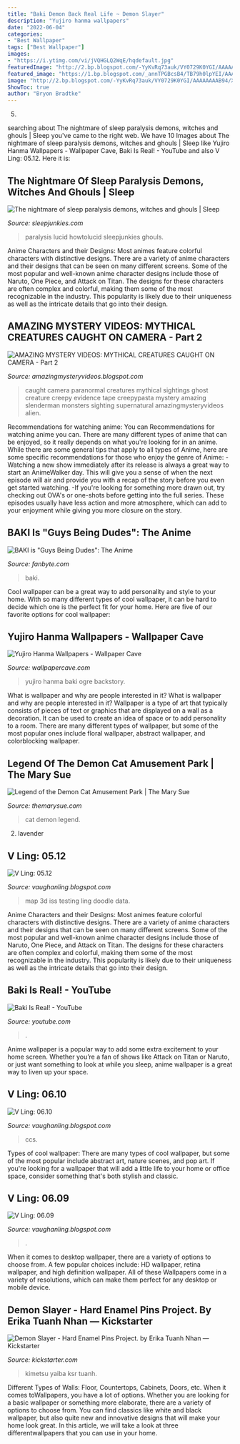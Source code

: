 ```yaml
---
title: "Baki Demon Back Real Life ~ Demon Slayer"
description: "Yujiro hanma wallpapers"
date: "2022-06-04"
categories:
- "Best Wallpaper"
tags: ["Best Wallpaper"]
images:
- "https://i.ytimg.com/vi/jVQHGLQ2WqE/hqdefault.jpg"
featuredImage: "http://2.bp.blogspot.com/-YyKvRq73auk/VY0729K0YGI/AAAAAAAAB94/Xanpeq50EtE/s1600/Real%2BGhost%2BSighting%2BCaught%2Bon%2BCamera%2B2015.jpg"
featured_image: "https://1.bp.blogspot.com/_annTPGBcsB4/TB79h0lpYEI/AAAAAAAADtU/__AQk0mLx9Q/s400/IMGP3364.JPG"
image: "http://2.bp.blogspot.com/-YyKvRq73auk/VY0729K0YGI/AAAAAAAAB94/Xanpeq50EtE/s1600/Real%2BGhost%2BSighting%2BCaught%2Bon%2BCamera%2B2015.jpg"
ShowToc: true
author: "Bryon Bradtke"
---
```



5.

	

		
searching about The nightmare of sleep paralysis demons, witches and ghouls | Sleep you've came to the right web. We have 10 Images about The nightmare of sleep paralysis demons, witches and ghouls | Sleep like Yujiro Hanma Wallpapers - Wallpaper Cave, Baki Is Real! - YouTube and also V Ling: 05.12. Here it is:
		
    
## The Nightmare Of Sleep Paralysis Demons, Witches And Ghouls | Sleep

<img loading=lazy src="https://sleepjunkies.com/wp-content/uploads/2017/03/Lucid-SleepParalysis-min-min-800x792.jpg" onerror="this.onerror=null;this.src='https://tse2.mm.bing.net/th?id=OIP.kVfEDV3_Jx6HHs7WiAa8xwHaHV&amp;pid=15.1';" alt="The nightmare of sleep paralysis demons, witches and ghouls | Sleep">

_Source: sleepjunkies.com_

>paralysis lucid howtolucid sleepjunkies ghouls. 

	

Anime Characters and their Designs: Most animes feature colorful characters with distinctive designs.
There are a variety of anime characters and their designs that can be seen on many different screens. Some of the most popular and well-known anime character designs include those of Naruto, One Piece, and Attack on Titan. The designs for these characters are often complex and colorful, making them some of the most recognizable in the industry. This popularity is likely due to their uniqueness as well as the intricate details that go into their design.

    
## AMAZING MYSTERY VIDEOS: MYTHICAL CREATURES CAUGHT ON CAMERA - Part 2

<img loading=lazy src="http://2.bp.blogspot.com/-YyKvRq73auk/VY0729K0YGI/AAAAAAAAB94/Xanpeq50EtE/s1600/Real%2BGhost%2BSighting%2BCaught%2Bon%2BCamera%2B2015.jpg" onerror="this.onerror=null;this.src='https://tse4.mm.bing.net/th?id=OIP.UgjF5WeG09UQAjF5vv0ovwHaKH&amp;pid=15.1';" alt="AMAZING MYSTERY VIDEOS: MYTHICAL CREATURES CAUGHT ON CAMERA - Part 2">

_Source: amazingmysteryvideos.blogspot.com_

>caught camera paranormal creatures mythical sightings ghost creature creepy evidence tape creepypasta mystery amazing slenderman monsters sighting supernatural amazingmysteryvideos alien. 

	

Recommendations for watching anime: You can
Recommendations for watching anime you can. There are many different types of anime that can be enjoyed, so it really depends on what you're looking for in an anime. While there are some general tips that apply to all types of Anime, here are some specific recommendations for those who enjoy the genre of Anime: 
-Watching a new show immediately after its release is always a great way to start an AnimeWalker day. This will give you a sense of when the next episode will air and provide you with a recap of the story before you even get started watching. 
-If you're looking for something more drawn out, try checking out OVA's or one-shots before getting into the full series. These episodes usually have less action and more atmosphere, which can add to your enjoyment while giving you more closure on the story.

    
## BAKI Is &quot;Guys Being Dudes&quot;: The Anime

<img loading=lazy src="https://cdn.fanbyte.com/wp-content/uploads/2019/07/baki5-300x168.jpg?x63990" onerror="this.onerror=null;this.src='https://tse1.mm.bing.net/th?id=OIP.GhROewCTHNoQxKSvcmaCEAAAAA&amp;pid=15.1';" alt="BAKI is &quot;Guys Being Dudes&quot;: The Anime">

_Source: fanbyte.com_

>baki. 

	

Cool wallpaper can be a great way to add personality and style to your home. With so many different types of cool wallpaper, it can be hard to decide which one is the perfect fit for your home. Here are five of our favorite options for cool wallpaper: 

    
## Yujiro Hanma Wallpapers - Wallpaper Cave

<img loading=lazy src="https://wallpapercave.com/wp/wp4751605.jpg" onerror="this.onerror=null;this.src='https://tse2.mm.bing.net/th?id=OIP.8mg-kAXP4IzsdlpgNF4ZygHaEK&amp;pid=15.1';" alt="Yujiro Hanma Wallpapers - Wallpaper Cave">

_Source: wallpapercave.com_

>yujiro hanma baki ogre backstory. 

	

What is wallpaper and why are people interested in it?
What is wallpaper and why are people interested in it?
Wallpaper is a type of art that typically consists of pieces of text or graphics that are displayed on a wall as a decoration. It can be used to create an idea of space or to add personality to a room. There are many different types of wallpaper, but some of the most popular ones include floral wallpaper, abstract wallpaper, and colorblocking wallpaper.

    
## Legend Of The Demon Cat Amusement Park | The Mary Sue

<img loading=lazy src="https://www.themarysue.com/wp-content/uploads/2017/07/Shutterstock_Cat-Angry.jpg" onerror="this.onerror=null;this.src='https://tse3.mm.bing.net/th?id=OIP.5r2v2uUFilZhEeKFPJzjcAHaGR&amp;pid=15.1';" alt="Legend of the Demon Cat Amusement Park | The Mary Sue">

_Source: themarysue.com_

>cat demon legend. 

	

2. lavender 

    
## V Ling: 05.12

<img loading=lazy src="https://2.bp.blogspot.com/-wSykmX95oS0/T8cf2LGYCYI/AAAAAAAAFQs/W0KIPuJgfq0/s1600/3dDoodle.jpg" onerror="this.onerror=null;this.src='https://tse3.mm.bing.net/th?id=OIP.vQLn8h8hSaDfwrySNyHGIQHaEW&amp;pid=15.1';" alt="V Ling: 05.12">

_Source: vaughanling.blogspot.com_

>map 3d iss testing ling doodle data. 

	

Anime Characters and their Designs: Most animes feature colorful characters with distinctive designs.
There are a variety of anime characters and their designs that can be seen on many different screens. Some of the most popular and well-known anime character designs include those of Naruto, One Piece, and Attack on Titan. The designs for these characters are often complex and colorful, making them some of the most recognizable in the industry. This popularity is likely due to their uniqueness as well as the intricate details that go into their design.

    
## Baki Is Real! - YouTube

<img loading=lazy src="https://i.ytimg.com/vi/jVQHGLQ2WqE/hqdefault.jpg" onerror="this.onerror=null;this.src='https://tse3.mm.bing.net/th?id=OIP.smiHm4QfKq65ADmMfhlwLAHaFj&amp;pid=15.1';" alt="Baki Is Real! - YouTube">

_Source: youtube.com_

>. 

	

Anime wallpaper is a popular way to add some extra excitement to your home screen. Whether you’re a fan of shows like Attack on Titan or Naruto, or just want something to look at while you sleep, anime wallpaper is a great way to liven up your space.

    
## V Ling: 06.10

<img loading=lazy src="https://1.bp.blogspot.com/_annTPGBcsB4/TB79h0lpYEI/AAAAAAAADtU/__AQk0mLx9Q/s400/IMGP3364.JPG" onerror="this.onerror=null;this.src='https://tse1.mm.bing.net/th?id=OIP.oemxM436bpz39-qRsVrz0AAAAA&amp;pid=15.1';" alt="V Ling: 06.10">

_Source: vaughanling.blogspot.com_

>ccs. 

	

Types of cool wallpaper:
There are many types of cool wallpaper, but some of the most popular include abstract art, nature scenes, and pop art. If you're looking for a wallpaper that will add a little life to your home or office space, consider something that's both stylish and classic.

    
## V Ling: 06.09

<img loading=lazy src="http://2.bp.blogspot.com/_annTPGBcsB4/SkhQ83yEddI/AAAAAAAACUQ/EpKoyYhbiFE/s400/DSCI0207.JPG" onerror="this.onerror=null;this.src='https://tse2.mm.bing.net/th?id=OIP.dDpJJqPOlZ_6R91tZBti9QAAAA&amp;pid=15.1';" alt="V Ling: 06.09">

_Source: vaughanling.blogspot.com_

>. 

	

When it comes to desktop wallpaper, there are a variety of options to choose from. A few popular choices include: HD wallpaper, retina wallpaper, and high definition wallpaper. All of these Wallpapers come in a variety of resolutions, which can make them perfect for any desktop or mobile device. 

    
## Demon Slayer - Hard Enamel Pins Project. By Erika Tuanh Nhan — Kickstarter

<img loading=lazy src="https://ksr-ugc.imgix.net/assets/026/169/949/79f113c55776ecbd225545359e7bcf54_original.png?ixlib=rb-2.1.0&amp;crop=faces&amp;w=1024&amp;h=576&amp;fit=crop&amp;v=1566041826&amp;auto=format&amp;frame=1&amp;q=92&amp;s=e6e598f0da615bd4ea93cd66ac80874b" onerror="this.onerror=null;this.src='https://tse2.mm.bing.net/th?id=OIP.qB-LK2wrwT7P2t3F2yDnhQHaEK&amp;pid=15.1';" alt="Demon Slayer - Hard Enamel Pins Project. by Erika Tuanh Nhan — Kickstarter">

_Source: kickstarter.com_

>kimetsu yaiba ksr tuanh. 

	

Different Types of Walls: Floor, Countertops, Cabinets, Doors, etc.
When it comes toWallpapers, you have a lot of options. Whether you are looking for a basic wallpaper or something more elaborate, there are a variety of options to choose from. You can find classics like white and black wallpaper, but also quite new and innovative designs that will make your home look great. In this article, we will take a look at three differentwallpapers that you can use in your home.

